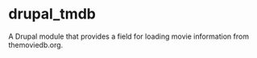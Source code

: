 drupal_tmdb
===========

A Drupal module that provides a field for loading movie information from themoviedb.org.
